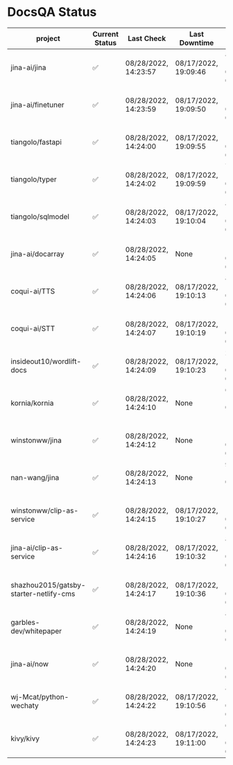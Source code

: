# DocsQA Status

|               project                |Current Status|     Last Check     |   Last Downtime    |              % Uptime              |
|--------------------------------------|--------------|--------------------|--------------------|------------------------------------|
|jina-ai/jina                          |✅            |08/28/2022, 14:23:57|08/17/2022, 19:09:46|86.367 (since 08/15/2022, 07:09:42) |
|jina-ai/finetuner                     |✅            |08/28/2022, 14:23:59|08/17/2022, 19:09:50|12.573 (since 08/15/2022, 07:09:42) |
|tiangolo/fastapi                      |✅            |08/28/2022, 14:24:00|08/17/2022, 19:09:55|12.591 (since 08/15/2022, 07:09:42) |
|tiangolo/typer                        |✅            |08/28/2022, 14:24:02|08/17/2022, 19:09:59|70.617 (since 08/15/2022, 07:09:42) |
|tiangolo/sqlmodel                     |✅            |08/28/2022, 14:24:03|08/17/2022, 19:10:04|86.413 (since 08/15/2022, 07:09:42) |
|jina-ai/docarray                      |✅            |08/28/2022, 14:24:05|None                |100.000 (since 08/24/2022, 01:39:12)|
|coqui-ai/TTS                          |✅            |08/28/2022, 14:24:06|08/17/2022, 19:10:13|86.406 (since 08/15/2022, 07:09:42) |
|coqui-ai/STT                          |✅            |08/28/2022, 14:24:07|08/17/2022, 19:10:19|12.607 (since 08/15/2022, 07:09:42) |
|insideout10/wordlift-docs             |✅            |08/28/2022, 14:24:09|08/17/2022, 19:10:23|209.311 (since 08/15/2022, 07:09:42)|
|kornia/kornia                         |✅            |08/28/2022, 14:24:10|None                |62.496 (since 08/23/2022, 16:11:04) |
|winstonww/jina                        |✅            |08/28/2022, 14:24:12|None                |100.000 (since 08/26/2022, 06:21:28)|
|nan-wang/jina                         |✅            |08/28/2022, 14:24:13|None                |99.974 (since 08/24/2022, 15:11:24) |
|winstonww/clip-as-service             |✅            |08/28/2022, 14:24:15|08/17/2022, 19:10:27|12.630 (since 08/15/2022, 07:09:42) |
|jina-ai/clip-as-service               |✅            |08/28/2022, 14:24:16|08/17/2022, 19:10:32|86.438 (since 08/15/2022, 07:09:42) |
|shazhou2015/gatsby-starter-netlify-cms|✅            |08/28/2022, 14:24:17|08/17/2022, 19:10:36|12.640 (since 08/15/2022, 07:09:42) |
|garbles-dev/whitepaper                |✅            |08/28/2022, 14:24:19|None                |89.444 (since 08/24/2022, 01:39:12) |
|jina-ai/now                           |✅            |08/28/2022, 14:24:20|None                |100.000 (since 08/24/2022, 01:39:12)|
|wj-Mcat/python-wechaty                |✅            |08/28/2022, 14:24:22|08/17/2022, 19:10:56|82.323 (since 08/15/2022, 07:09:42) |
|kivy/kivy                             |✅            |08/28/2022, 14:24:23|08/17/2022, 19:11:00|68.405 (since 08/15/2022, 07:09:42) |
